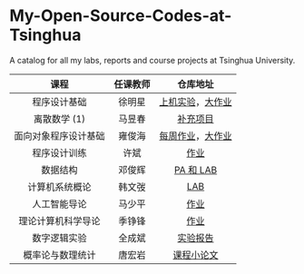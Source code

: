 # My-Open-Source-Codes-at-Tsinghua
A catalog for all my labs, reports and course projects at Tsinghua University.

|         课程         | 任课教师 |                           仓库地址                           |
| :------------------: | :------: | :----------------------------------------------------------: |
|     程序设计基础     |  徐明星  | [上机实验](https://github.com/LeverImmy/Fundamentals-of-Programming-Labs)，[大作业](https://github.com/LeverImmy/Human-Resource-Machine) |
|     离散数学 (1)     |  马昱春  |     [补充项目](https://github.com/LeverImmy/Auto-Proof)      |
| 面向对象程序设计基础 |  雍俊海  | [每周作业](https://github.com/LeverImmy/Fundamentals-of-Object-Oriented-Programming-Labs)，[大作业](https://github.com/LeverImmy/Shwitter) |
|     程序设计训练     |   许斌   |        [作业](https://github.com/LeverImmy/News-App)         |
|       数据结构       |  邓俊辉  | [PA 和 LAB](https://github.com/LeverImmy/Data-Structures) |
|    计算机系统概论    |  韩文弢  | [LAB](https://github.com/LeverImmy/Introduction-to-Computer-Systems-Labs) |
|     人工智能导论     |  马少平  | [作业](https://github.com/LeverImmy/Introduction-to-Artificial-Intelligence) |
|  理论计算机科学导论  |  季铮锋  | [作业](https://github.com/LeverImmy/Introduction-to-Theoretical-Computer-Science) |
|     数字逻辑实验     |  全成斌  | [实验报告](https://github.com/LeverImmy/Digital-Logic-Experimentation) |
|   概率论与数理统计   |  唐宏岩  | [课程小论文](https://github.com/LeverImmy/Probability-and-Statistics-Thesis) |
